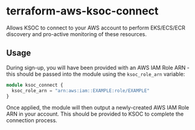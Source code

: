 # terraform-aws-ksoc-connect

Allows KSOC to connect to your AWS account to perform EKS/ECS/ECR discovery and pro-active monitoring of these resources.

## Usage

During sign-up, you will have been provided with an AWS IAM Role ARN - this should be passed into the module using the `ksoc_role_arn` variable:

``` terraform
module ksoc_connect {
  ksoc_role_arn = "arn:aws:iam::EXAMPLE:role/EXAMPLE"
}
```

Once applied, the module will then output a newly-created AWS IAM Role ARN in your account. This should be provided to KSOC to complete the connection process.
